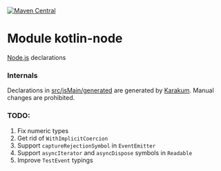 [![Maven Central](https://img.shields.io/maven-central/v/org.jetbrains.kotlin-wrappers/kotlin-node)](https://search.maven.org/artifact/org.jetbrains.kotlin-wrappers/kotlin-node)

# Module kotlin-node

[Node.js](https://nodejs.org/) declarations

### Internals

Declarations in [src/jsMain/generated](./src/jsMain/generated) are generated by [Karakum](https://github.com/karakum-team/karakum).
Manual changes are prohibited.

### TODO:

1) Fix numeric types
2) Get rid of `WithImplicitCoercion`
3) Support `captureRejectionSymbol` in `EventEmitter`
4) Support `asyncIterator` and `asyncDispose` symbols in `Readable`
5) Improve `TestEvent` typings
